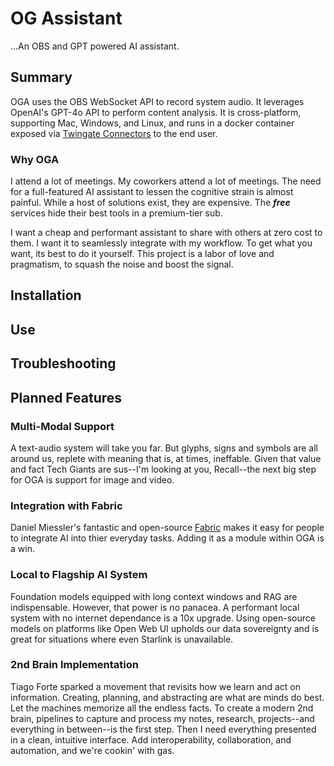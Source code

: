 # OG Assistant
...An OBS and GPT powered AI assistant.

## Summary
OGA uses the OBS WebSocket API to record system audio. It leverages OpenAI's GPT-4o API to perform content analysis. It is cross-platform, supporting Mac, Windows, and Linux, and runs in a docker container exposed via [Twingate Connectors](https://twingate.com/docs/connectors) to the end user.

### Why OGA
I attend a lot of meetings. My coworkers attend a lot of meetings. The need for a full-featured AI assistant to lessen the cognitive strain is almost painful. While a host of solutions exist, they are expensive. The ***free*** services hide their best tools in a premium-tier sub.

I want a cheap and performant assistant to share with others at zero cost to them. I want it to seamlessly integrate with my workflow. To get what you want, its best to do it yourself. This project is a labor of love and pragmatism, to squash the noise and boost the signal.

## Installation

## Use

## Troubleshooting

## Planned Features

### Multi-Modal Support
A text-audio system will take you far. But glyphs, signs and symbols are all around us, replete with meaning that is, at times, ineffable. Given that value and fact Tech Giants are sus--I'm looking at you, Recall--the next big step for OGA is support for image and video.

### Integration with Fabric
Daniel Miessler's fantastic and open-source [Fabric](https://github.com/danielmiessler/fabric) makes it easy for people to integrate AI into thier everyday tasks. Adding it as a module within OGA is a win.

### Local to Flagship AI System
Foundation models equipped with long context windows and RAG are indispensable. However, that power is no panacea. A performant local system with no internet dependance is a 10x upgrade. Using open-source models on platforms like Open Web UI upholds our data sovereignty and is great for situations where even Starlink is unavailable.

### 2nd Brain Implementation
Tiago Forte sparked a movement that revisits how we learn and act on information. Creating, planning, and abstracting are what are minds do best. Let the machines memorize all the endless facts. To create a modern 2nd brain, pipelines to capture and process my notes, research, projects--and everything in between--is the first step. Then I need everything presented in a clean, intuitive interface. Add interoperability, collaboration, and automation, and we're cookin' with gas.
